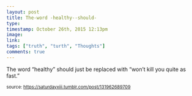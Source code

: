 ```yaml
---
layout: post
title: The-word -healthy--should-
type: 
timestamp: October 26th, 2015 12:13pm
image: 
link: 
tags: ["truth", "turth", "Thoughts"]
comments: true
---
```


The word “healthy” should just be replaced with “won’t kill you quite as fast.”
  
<small>source: https://saturdayxiii.tumblr.com/post/131962689709</small>